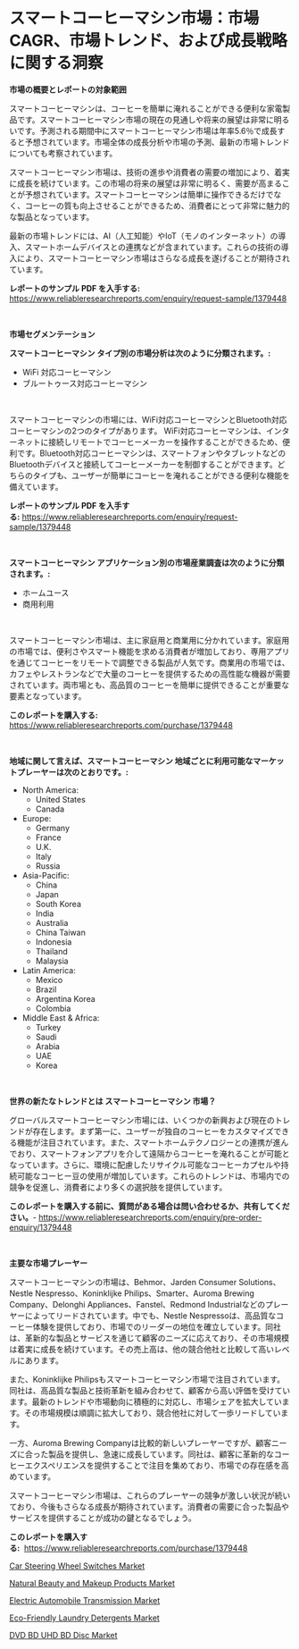 <p><h1>スマートコーヒーマシン市場：市場CAGR、市場トレンド、および成長戦略に関する洞察</h1></p><p><strong>市場の概要とレポートの対象範囲</strong></p>
<p><p>スマートコーヒーマシンは、コーヒーを簡単に淹れることができる便利な家電製品です。スマートコーヒーマシン市場の現在の見通しや将来の展望は非常に明るいです。予測される期間中にスマートコーヒーマシン市場は年率5.6％で成長すると予想されています。市場全体の成長分析や市場の予測、最新の市場トレンドについても考察されています。</p><p>スマートコーヒーマシン市場は、技術の進歩や消費者の需要の増加により、着実に成長を続けています。この市場の将来の展望は非常に明るく、需要が高まることが予想されています。スマートコーヒーマシンは簡単に操作できるだけでなく、コーヒーの質も向上させることができるため、消費者にとって非常に魅力的な製品となっています。</p><p>最新の市場トレンドには、AI（人工知能）やIoT（モノのインターネット）の導入、スマートホームデバイスとの連携などが含まれています。これらの技術の導入により、スマートコーヒーマシン市場はさらなる成長を遂げることが期待されています。</p></p>
<p><strong>レポートのサンプル PDF を入手する:</strong> <a href="https://www.reliableresearchreports.com/enquiry/request-sample/1379448">https://www.reliableresearchreports.com/enquiry/request-sample/1379448</a></p>
<p>&nbsp;</p>
<p><strong>市場セグメンテーション</strong></p>
<p><strong>スマートコーヒーマシン タイプ別の市場分析は次のように分類されます。:</strong></p>
<p><ul><li>WiFi 対応コーヒーマシン</li><li>ブルートゥース対応コーヒーマシン</li></ul></p>
<p>&nbsp;</p>
<p><p>スマートコーヒーマシンの市場には、WiFi対応コーヒーマシンとBluetooth対応コーヒーマシンの2つのタイプがあります。 WiFi対応コーヒーマシンは、インターネットに接続しリモートでコーヒーメーカーを操作することができるため、便利です。Bluetooth対応コーヒーマシンは、スマートフォンやタブレットなどのBluetoothデバイスと接続してコーヒーメーカーを制御することができます。どちらのタイプも、ユーザーが簡単にコーヒーを淹れることができる便利な機能を備えています。</p></p>
<p><strong>レポートのサンプル PDF を入手する:</strong>&nbsp;<a href="https://www.reliableresearchreports.com/enquiry/request-sample/1379448">https://www.reliableresearchreports.com/enquiry/request-sample/1379448</a></p>
<p>&nbsp;</p>
<p><strong> スマートコーヒーマシン アプリケーション別の市場産業調査は次のように分類されます。:</strong></p>
<p><ul><li>ホームユース</li><li>商用利用</li></ul></p>
<p>&nbsp;</p>
<p><p>スマートコーヒーマシン市場は、主に家庭用と商業用に分かれています。家庭用の市場では、便利さやスマート機能を求める消費者が増加しており、専用アプリを通じてコーヒーをリモートで調整できる製品が人気です。商業用の市場では、カフェやレストランなどで大量のコーヒーを提供するための高性能な機器が需要されています。両市場とも、高品質のコーヒーを簡単に提供できることが重要な要素となっています。</p></p>
<p><strong>このレポートを購入する:</strong>&nbsp; <a href="https://www.reliableresearchreports.com/purchase/1379448">https://www.reliableresearchreports.com/purchase/1379448</a></p>
<p>&nbsp;</p>
<p><strong>地域に関して言えば、スマートコーヒーマシン 地域ごとに利用可能なマーケットプレーヤーは次のとおりです。:</strong></p>
<p><ul>
    <li>
        North America:
        <ul>
            <li>United States</li>
            <li>Canada</li>
        </ul>
    </li>
    <li>
        Europe:
        <ul>
            <li>Germany</li>
            <li>France</li>
            <li>U.K.</li>
            <li>Italy</li>
            <li>Russia</li>
        </ul>
    </li>
    <li>
        Asia-Pacific:
        <ul>
            <li>China</li>
            <li>Japan</li>
            <li>South Korea</li>
            <li>India</li>
            <li>Australia</li>
            <li>China Taiwan</li>
            <li>Indonesia</li>
            <li>Thailand</li>
            <li>Malaysia</li>
        </ul>
    </li>
    <li>
        Latin America:
        <ul>
            <li>Mexico</li>
            <li>Brazil</li>
            <li>Argentina Korea</li>
            <li>Colombia</li>
        </ul>
    </li>
    <li>
        Middle East & Africa:
        <ul>
            <li>Turkey</li>
            <li>Saudi</li>
            <li>Arabia</li>
            <li>UAE</li>
            <li>Korea</li>
        </ul>
    </li>
    </ul></p>
<p>&nbsp;</p>
<p><strong>世界の新たなトレンドとは スマートコーヒーマシン 市場？</strong></p>
<p><p>グローバルスマートコーヒーマシン市場には、いくつかの新興および現在のトレンドが存在します。まず第一に、ユーザーが独自のコーヒーをカスタマイズできる機能が注目されています。また、スマートホームテクノロジーとの連携が進んでおり、スマートフォンアプリを介して遠隔からコーヒーを淹れることが可能となっています。さらに、環境に配慮したリサイクル可能なコーヒーカプセルや持続可能なコーヒー豆の使用が増加しています。これらのトレンドは、市場内での競争を促進し、消費者により多くの選択肢を提供しています。</p></p>
<p><strong>このレポートを購入する前に、質問がある場合は問い合わせるか、共有してください。</strong>- <a href="https://www.reliableresearchreports.com/enquiry/pre-order-enquiry/1379448">https://www.reliableresearchreports.com/enquiry/pre-order-enquiry/1379448</a></p>
<p>&nbsp;</p>
<p><strong>主要な市場プレーヤー</strong></p>
<p><p>スマートコーヒーマシンの市場は、Behmor、Jarden Consumer Solutions、Nestle Nespresso、Koninklijke Philips、Smarter、Auroma Brewing Company、Delonghi Appliances、Fanstel、Redmond Industrialなどのプレーヤーによってリードされています。中でも、Nestle Nespressoは、高品質なコーヒー体験を提供しており、市場でのリーダーの地位を確立しています。同社は、革新的な製品とサービスを通じて顧客のニーズに応えており、その市場規模は着実に成長を続けています。その売上高は、他の競合他社と比較して高いレベルにあります。</p><p>また、Koninklijke Philipsもスマートコーヒーマシン市場で注目されています。同社は、高品質な製品と技術革新を組み合わせて、顧客から高い評価を受けています。最新のトレンドや市場動向に積極的に対応し、市場シェアを拡大しています。その市場規模は順調に拡大しており、競合他社に対して一歩リードしています。</p><p>一方、Auroma Brewing Companyは比較的新しいプレーヤーですが、顧客ニーズに合った製品を提供し、急速に成長しています。同社は、顧客に革新的なコーヒーエクスペリエンスを提供することで注目を集めており、市場での存在感を高めています。</p><p>スマートコーヒーマシン市場は、これらのプレーヤーの競争が激しい状況が続いており、今後もさらなる成長が期待されています。消費者の需要に合った製品やサービスを提供することが成功の鍵となるでしょう。</p></p>
<p><strong>このレポートを購入する:</strong>&nbsp;&nbsp;<a href="https://www.reliableresearchreports.com/purchase/1379448">https://www.reliableresearchreports.com/purchase/1379448</a></p>
<p><p><a href="https://view.publitas.com/reportprime-1/decoding-the-car-steering-wheel-switches-market-a-deep-dive-into-the-latest-market-trends-market-segmentation-and-competitive-analysis/">Car Steering Wheel Switches Market</a></p><p><a href="https://natural-crush-b99.notion.site/Natural-Beauty-and-Makeup-Products-Market-Growth-Market-Trends-COVID-19-Impact-and-Forecasts-for--0d02687d3f294dc8a16bc7aa4e2b4a0f">Natural Beauty and Makeup Products Market</a></p><p><a href="https://view.publitas.com/reportprime-1/electric-automobile-transmission-market-provides-detailed-segmentation-of-this-market-based-on-type-application-and-region-and-forecast-for-the-period-from-2024-2031/">Electric Automobile Transmission Market</a></p><p><a href="https://boundless-drawbridge-702.notion.site/Eco-Friendly-Laundry-Detergents-Market-Size-and-Growth-Market-Segmentation-Regional-and-Country-Br-75412179afd94c0d842a73178ad74273">Eco-Friendly Laundry Detergents Market</a></p><p><a href="https://github.com/bmorecock/Market-Research-Report-List-2/blob/main/dvd-bd-uhd-bd-disc-market.md">DVD BD UHD BD Disc Market</a></p></p>